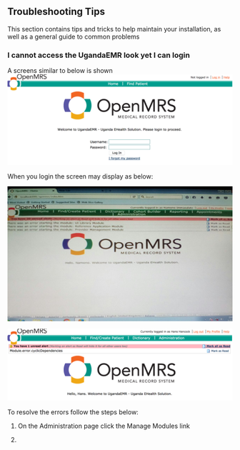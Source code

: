 ## Troubleshooting Tips

This section contains tips and tricks to help maintain your installation, as well as a general guide to common problems 

### I cannot access the UgandaEMR look yet I can login 
A screens similar to below is shown 
![Login Error no modules started](images/login_error_modules_not_started.png)

When you login the screen may display as below:

![Modules not started errors](images/module_not_started_error-1.jpg)

![Modules not started due to cyclic dependencies](images/module_not_started_error_2.png)

To resolve the errors follow the steps below:

1. On the Administration page click the Manage Modules link

2. 



